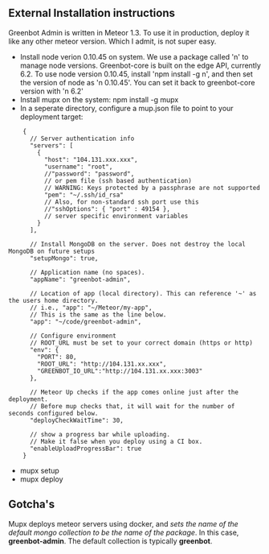 ## External Installation instructions

Greenbot Admin is written in Meteor 1.3. To use it in production, deploy it like any other meteor version. Which I admit, is not super easy.

* Install node verion 0.10.45 on system.  We use a package called 'n' to manage node versions.  Greenbot-core is built on the edge API, currently 6.2. To use node version 0.10.45, install 'npm install -g n', and then set the version of node as 'n 0.10.45'. You can set it back to greenbot-core version with 'n 6.2'
* Install mupx on the system: npm install -g mupx
* In a seperate directory, configure a mup.json file to point to your deployment target: 
``` 
    {
      // Server authentication info
      "servers": [
        {
          "host": "104.131.xxx.xxx",
          "username": "root",
          //"password": "password",
          // or pem file (ssh based authentication)
          // WARNING: Keys protected by a passphrase are not supported
          "pem": "~/.ssh/id_rsa"
          // Also, for non-standard ssh port use this
          //"sshOptions": { "port" : 49154 },
          // server specific environment variables
        }
      ],
    
      // Install MongoDB on the server. Does not destroy the local MongoDB on future setups
      "setupMongo": true,
    
      // Application name (no spaces).
      "appName": "greenbot-admin",
    
      // Location of app (local directory). This can reference '~' as the users home directory.
      // i.e., "app": "~/Meteor/my-app",
      // This is the same as the line below.
      "app": "~/code/greenbot-admin",
    
      // Configure environment
      // ROOT_URL must be set to your correct domain (https or http)
      "env": {
        "PORT": 80,
        "ROOT_URL": "http://104.131.xx.xxx",
        "GREENBOT_IO_URL":"http://104.131.xx.xxx:3003"
      },
    
      // Meteor Up checks if the app comes online just after the deployment.
      // Before mup checks that, it will wait for the number of seconds configured below.
      "deployCheckWaitTime": 30,
    
      // show a progress bar while uploading.
      // Make it false when you deploy using a CI box.
      "enableUploadProgressBar": true
    }
```
* mupx setup
* mupx deploy

## Gotcha's
Mupx deploys meteor servers using docker, and _sets the name of the default mongo collection to be the name of the package_. In this case, **greenbot-admin**. The default collection is typically **greenbot**.
